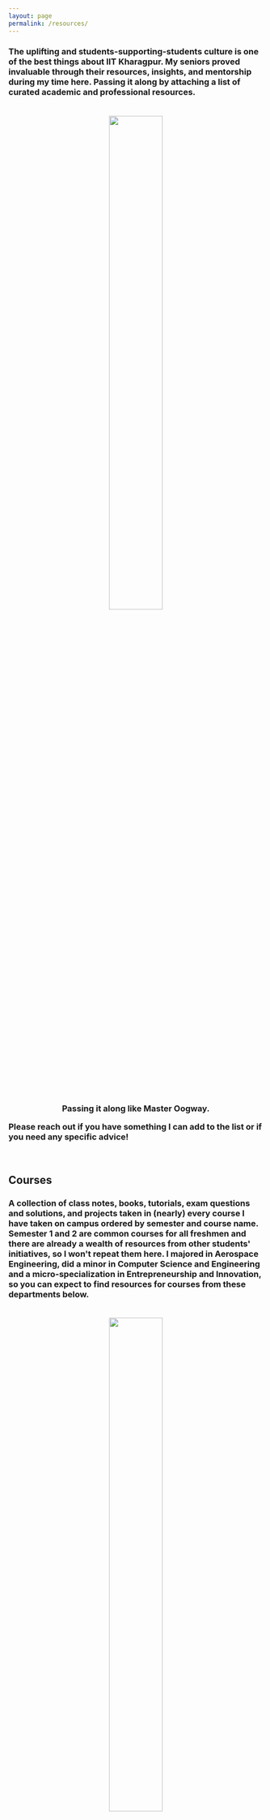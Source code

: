 ```yaml
---
layout: page
permalink: /resources/
---
```


<h3>
The uplifting and students-supporting-students culture is one of the best things about IIT Kharagpur.
My seniors proved invaluable through their resources, insights, and mentorship during my time here.
Passing it along by attaching a list of curated academic and professional resources.
<br><br>
<center><figure>
    <img src="https://media.tenor.com/8oGXB2bxoLkAAAAC/ticket-pass-across-table.gif" width="50%" height="50%">
    <figcaption>Passing it along like Master Oogway.</figcaption>
</figure></center>
Please reach out if you have something I can add to the list or if you need any specific advice!
</h3>

<br>
<h2>Courses</h2>
<h3>
A collection of class notes, books, tutorials, exam questions and solutions, and projects taken in (nearly) every course I have taken on campus ordered by semester and course name.
Semester 1 and 2 are common courses for all freshmen and there are already a wealth of resources from other students' initiatives, so I won't repeat them here.
I majored in Aerospace Engineering, did a minor in Computer Science and Engineering and a micro-specialization in Entrepreneurship and Innovation, so you can expect to find resources for courses from these departments below.
<br><br>
<center><figure>
    <img src="https://media.tenor.com/KMC3ETJ-aEYAAAAS/shark-tale-lenny.gif" width="50%" height="50%">
    <figcaption>Take all the help you can get!</figcaption>
</figure></center>
<ul>
<li><a href = "https://drive.google.com/drive/folders/1XR9fYQMbO_IlvOPaltKNUQIe1ZU_eDHa?usp=sharing" target="_blank">Semester 4</a></li>
<li><a href = "https://drive.google.com/drive/folders/1AO6bbwBe8cKjjnsUAzWsHGPtvb_0HB3b?usp=sharing" target="_blank">Semester 5</a></li>
<li><a href = "https://drive.google.com/drive/folders/1CcRrjbAL5akCXK9qoKlgWlDF_adcAw5-?usp=sharing" target="_blank">Semester 6</a></li>
<li><a href = "https://drive.google.com/drive/folders/1kMkzpTRFw2kN8cKKAmsLjhJs6TtIcAcD?usp=sharing" target="_blank">Semester 7</a></li>
<li><a href = "https://drive.google.com/drive/folders/1Gx9wgBrM95ZzkYWLzR430PYs3zJJ6eh2?usp=sharing" target="_blank">Semester 8</a></li>
<li><a href = "https://drive.google.com/drive/folders/1MQBCd2EwkWlOpvWKJTGtCTeydvQlDZcV?usp=sharing" target="_blank">Semester 9</a></li>
</ul>
</h3>

<br>
<h2>Internships and Placements</h2>
<h3>
These are the resources I used for consulting and product management roles during placements. While following this does not guarantee an internship or job offer, it's a good starting point in your job preparation journey!
It's worth mentioning that there are many other profiles such as software, AI/ML, finance, trading and even core research and foreign training internship and full-time roles for which I have not added any resources.
However, I can definitely guide you to the right people for these profiles if necessary.
<li><a href = "https://drive.google.com/drive/folders/1oXh5yXATaMAsZmYZzk39zn_-aNcnpeiC?usp=sharing" target="_blank">Consulting</a></li>
<li><a href = "https://drive.google.com/drive/folders/1eaoodqd0Q_dWFL4vLA5OkRBi4lOYQ_mF?usp=sharing" target="_blank">Product Management</a></li>
</h3>

<center><figure>
    <img src="https://media.tenor.com/lgaYj0OjrdMAAAAC/we-need-to-talk-talk-to-me.gif" width="40%" height="40%">
    <figcaption>What are you waiting for?</figcaption>
</figure></center>
